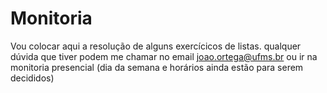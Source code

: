 # Monitoria
Vou colocar aqui a resolução de alguns exercícicos de listas.
qualquer dúvida que tiver podem me chamar no email joao.ortega@ufms.br
ou ir na monitoria presencial (dia da semana e horários ainda estão para serem decididos)

